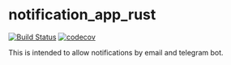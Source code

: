 # notification_app_rust

[![Build Status](https://github.com/ddboline/notification_app_rust/workflows/Rust/badge.svg?branch=master)](https://github.com/ddboline/notification_app_rust/actions?branch=master)
[![codecov](https://codecov.io/gh/ddboline/notification_app_rust/branch/master/graph/badge.svg)](https://codecov.io/gh/ddboline/notification_app_rust)


This is intended to allow notifications by email and telegram bot.
